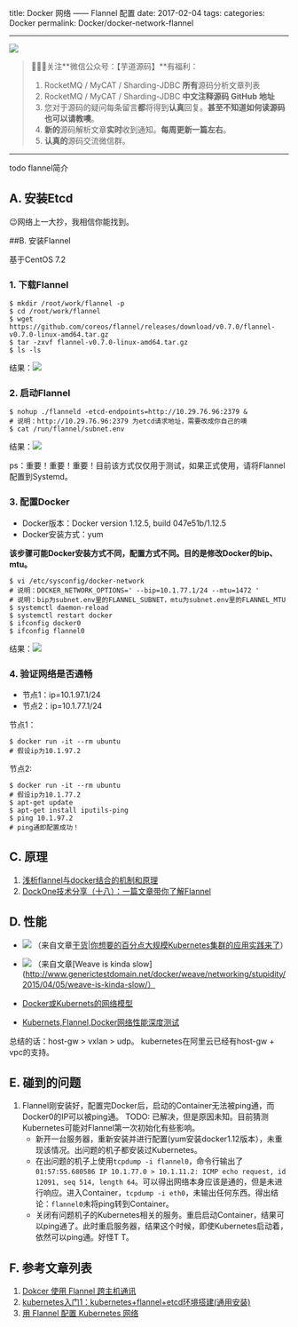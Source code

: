 title: Docker 网络 —— Flannel 配置
date: 2017-02-04
tags:
categories: Docker
permalink: Docker/docker-network-flannel

-------

![](http://www.yunai.me/images/common/wechat_mp_2017_07_31.jpg)

> 🙂🙂🙂关注**微信公众号：【芋道源码】**有福利：  
> 1. RocketMQ / MyCAT / Sharding-JDBC **所有**源码分析文章列表  
> 2. RocketMQ / MyCAT / Sharding-JDBC **中文注释源码 GitHub 地址**  
> 3. 您对于源码的疑问每条留言**都**将得到**认真**回复。**甚至不知道如何读源码也可以请教噢**。  
> 4. **新的**源码解析文章**实时**收到通知。**每周更新一篇左右**。
> 5. **认真的**源码交流微信群。

-------

todo flannel简介

## A. 安装Etcd

😉网络上一大抄，我相信你能找到。

##B. 安装Flannel

基于CentOS 7.2

### 1. 下载Flannel


```
$ mkdir /root/work/flannel -p
$ cd /root/work/flannel
$ wget https://github.com/coreos/flannel/releases/download/v0.7.0/flannel-v0.7.0-linux-amd64.tar.gz
$ tar -zxvf flannel-v0.7.0-linux-amd64.tar.gz
$ ls -ls
```
    
结果：![](http://www.yunai.me/images/Docker/2017_02_04/00AD067C-53F7-43EF-A8CA-F77CD72471BA.png)    
    
### 2. 启动Flannel


```
$ nohup ./flanneld -etcd-endpoints=http://10.29.76.96:2379 &  
# 说明：http://10.29.76.96:2379 为etcd请求地址，需要改成你自己的噢
$ cat /run/flannel/subnet.env
```

结果：![](http://www.yunai.me/images/Docker/2017_02_04/D7087C8C-E6D7-408E-A088-3517E454A592.png)    

ps：重要！重要！重要！目前该方式仅仅用于测试，如果正式使用，请将Flannel配置到Systemd。

### 3. 配置Docker

* Docker版本：Docker version 1.12.5, build 047e51b/1.12.5
* Docker安装方式：yum

**该步骤可能Docker安装方式不同，配置方式不同。目的是修改Docker的bip、mtu。**

```
$ vi /etc/sysconfig/docker-network
# 说明：DOCKER_NETWORK_OPTIONS=' --bip=10.1.77.1/24 --mtu=1472 '
# 说明：bip为subnet.env里的FLANNEL_SUBNET，mtu为subnet.env里的FLANNEL_MTU
$ systemctl daemon-reload
$ systemctl restart docker
$ ifconfig docker0
$ ifconfig flannel0
```

结果：![](http://www.yunai.me/images/Docker/2017_02_04/3B5B0FEC-E65D-4D02-87FD-70C443952845.png)

### 4. 验证网络是否通畅 

* 节点1：ip=10.1.97.1/24
* 节点2：ip=10.1.77.1/24

节点1：

```
$ docker run -it --rm ubuntu
# 假设ip为10.1.97.2
```

节点2:

```
$ docker run -it --rm ubuntu
# 假设ip为10.1.77.2
$ apt-get update
$ apt-get install iputils-ping
$ ping 10.1.97.2
# ping通即配置成功！
```

## C. 原理

1. [浅析flannel与docker结合的机制和原理](https://xuxinkun.github.io/2016/07/18/flannel-docker/)
2. [DockOne技术分享（十八）：一篇文章带你了解Flannel](http://dockone.io/article/618)

## D. 性能

* ![](http://www.yunai.me/images/Docker/2017_02_04/F7429465-2334-48C6-B84E-4C7FC735F5F9.png)
（来自文章[干货|你想要的百分点大规模Kubernetes集群的应用实践来了](http://mp.weixin.qq.com/s?__biz=MjM5MzI5NjY2MA==&mid=2653782073&idx=1&sn=6db70559acabae67e35e13af7883e1d5&chksm=bd4018428a37915415ffda36c4f9f5e31088063ef3ad83e325d3e4ecd4eccf8d202709ac9629&mpshare=1&scene=1&srcid=0203g7cy4y9XpVhqA9fr5PGp#rd)）

* ![](http://www.yunai.me/images/Docker/2017_02_04/0BF283C9-C26C-46C1-9BDA-604EAD67B2E2.png)
（来自文章[Weave is kinda slow](http://www.generictestdomain.net/docker/weave/networking/stupidity/2015/04/05/weave-is-kinda-slow/）

* [Docker或Kubernets的网络模型](http://www.do1618.com/archives/869)

* [Kubernets,Flannel,Docker网络性能深度测试](http://pangxiekr.com/kubernetsflannel-wang-luo-xing-neng-ce-shi-ji-diao-you/)

总结的话：host-gw > vxlan > udp。
kubernetes在阿里云已经有host-gw + vpc的支持。

## E. 碰到的问题
1. Flannel刚安装好，配置完Docker后，启动的Container无法被ping通，而Docker0的IP可以被ping通。
    TODO: 已解决，但是原因未知。目前猜测Kubernetes可能对Flannel第一次初始化有些影响。
    * 新开一台服务器，重新安装并进行配置(yum安装docker1.12版本），未重现该情况。出问题的机子都安装过Kubernetes。
    * 在出问题的机子上使用`tcpdump -i flannel0`，命令行输出了`01:57:55.680586 IP 10.1.77.0 > 10.1.11.2: ICMP echo request, id 12091, seq 514, length 64`。可以得出网络本身应该是通的，但是未进行响应。进入Container，`tcpdump -i eth0`，未输出任何东西。得出结论：`flannel0`未将ping转到Container。
    * 关闭有问题机子的Kubernetes相关的服务。重启启动Container，结果可以ping通了。此时重启服务器，结果这个时候，即使Kubernetes启动着，依然可以ping通。好怪T T。
    


## F. 参考文章列表

1. [Dokcer 使用 Flannel 跨主机通讯](https://mritd.me/2016/09/03/Dokcer-%E4%BD%BF%E7%94%A8-Flannel-%E8%B7%A8%E4%B8%BB%E6%9C%BA%E9%80%9A%E8%AE%AF/)
2. [kubernetes入门1：kubernetes+flannel+etcd环境搭建(通用安装)](http://zdevops.blog.51cto.com/2579684/1735492)
3. [用 Flannel 配置 Kubernetes 网络](http://dockone.io/article/1186)


